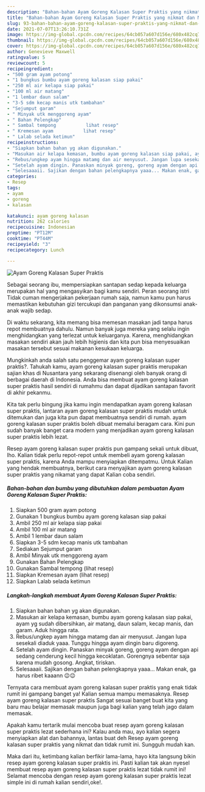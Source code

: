 ```yaml
---
description: "Bahan-bahan Ayam Goreng Kalasan Super Praktis yang nikmat dan Mudah Dibuat"
title: "Bahan-bahan Ayam Goreng Kalasan Super Praktis yang nikmat dan Mudah Dibuat"
slug: 93-bahan-bahan-ayam-goreng-kalasan-super-praktis-yang-nikmat-dan-mudah-dibuat
date: 2021-07-07T13:26:10.731Z
image: https://img-global.cpcdn.com/recipes/64cb057a607d156e/680x482cq70/ayam-goreng-kalasan-super-praktis-foto-resep-utama.jpg
thumbnail: https://img-global.cpcdn.com/recipes/64cb057a607d156e/680x482cq70/ayam-goreng-kalasan-super-praktis-foto-resep-utama.jpg
cover: https://img-global.cpcdn.com/recipes/64cb057a607d156e/680x482cq70/ayam-goreng-kalasan-super-praktis-foto-resep-utama.jpg
author: Genevieve Maxwell
ratingvalue: 5
reviewcount: 5
recipeingredient:
- "500 gram ayam potong"
- "1 bungkus bumbu ayam goreng kalasan siap pakai"
- "250 ml air kelapa siap pakai"
- "100 ml air matang"
- "1 lembar daun salam"
- "3-5 sdm kecap manis utk tambahan"
- "Sejumput garam"
- " Minyak utk menggoreng ayam"
- " Bahan Pelengkap"
- " Sambal tempong           lihat resep"
- " Kremesan ayam           lihat resep"
- " Lalab selada ketimun"
recipeinstructions:
- "Siapkan bahan bahan yg akan digunakan."
- "Masukan air kelapa kemasan, bumbu ayam goreng kalasan siap pakai, ayam yg sudah dibersihkan, air matang, daun salam, kecap manis, dan garam. Aduk hingga rata."
- "Rebus/ungkep ayam hingga matamg dan air menyusut. Jangan lupa sesekali diaduk yaaa. Tunggu hingga ayam dingin baru digoreng."
- "Setelah ayam dingin. Panaskan minyak goreng, goreng ayam dengan api sedang cenderung kecil hingga kecoklatan. Gorengnya sebentar saja karena mudah gosong. Angkat, tiriskan."
- "Selesaaaii. Sajikan dengan bahan pelengkapnya yaaa... Makan enak, ga harus ribet kaaann 😉😉"
categories:
- Resep
tags:
- ayam
- goreng
- kalasan

katakunci: ayam goreng kalasan 
nutrition: 262 calories
recipecuisine: Indonesian
preptime: "PT12M"
cooktime: "PT44M"
recipeyield: "3"
recipecategory: Lunch

---
```



![Ayam Goreng Kalasan Super Praktis](https://img-global.cpcdn.com/recipes/64cb057a607d156e/680x482cq70/ayam-goreng-kalasan-super-praktis-foto-resep-utama.jpg)

Sebagai seorang ibu, mempersiapkan santapan sedap kepada keluarga merupakan hal yang mengasyikan bagi kamu sendiri. Peran seorang istri Tidak cuman mengerjakan pekerjaan rumah saja, namun kamu pun harus memastikan kebutuhan gizi tercukupi dan panganan yang dikonsumsi anak-anak wajib sedap.

Di waktu  sekarang, kita memang bisa memesan masakan jadi tanpa harus repot membuatnya dahulu. Namun banyak juga mereka yang selalu ingin menghidangkan yang terlezat untuk keluarganya. Karena, menghidangkan masakan sendiri akan jauh lebih higienis dan kita pun bisa menyesuaikan masakan tersebut sesuai makanan kesukaan keluarga. 



Mungkinkah anda salah satu penggemar ayam goreng kalasan super praktis?. Tahukah kamu, ayam goreng kalasan super praktis merupakan sajian khas di Nusantara yang sekarang disenangi oleh banyak orang di berbagai daerah di Indonesia. Anda bisa membuat ayam goreng kalasan super praktis hasil sendiri di rumahmu dan dapat dijadikan santapan favorit di akhir pekanmu.

Kita tak perlu bingung jika kamu ingin mendapatkan ayam goreng kalasan super praktis, lantaran ayam goreng kalasan super praktis mudah untuk ditemukan dan juga kita pun dapat membuatnya sendiri di rumah. ayam goreng kalasan super praktis boleh dibuat memalui beragam cara. Kini pun sudah banyak banget cara modern yang menjadikan ayam goreng kalasan super praktis lebih lezat.

Resep ayam goreng kalasan super praktis pun gampang sekali untuk dibuat, lho. Kalian tidak perlu repot-repot untuk membeli ayam goreng kalasan super praktis, karena Anda mampu menyiapkan ditempatmu. Untuk Kalian yang hendak membuatnya, berikut cara menyajikan ayam goreng kalasan super praktis yang nikamat yang dapat Kalian coba sendiri.

<!--inarticleads1-->

##### Bahan-bahan dan bumbu yang dibutuhkan dalam pembuatan Ayam Goreng Kalasan Super Praktis:

1. Siapkan 500 gram ayam potong
1. Gunakan 1 bungkus bumbu ayam goreng kalasan siap pakai
1. Ambil 250 ml air kelapa siap pakai
1. Ambil 100 ml air matang
1. Ambil 1 lembar daun salam
1. Siapkan 3-5 sdm kecap manis utk tambahan
1. Sediakan Sejumput garam
1. Ambil  Minyak utk menggoreng ayam
1. Gunakan  Bahan Pelengkap
1. Gunakan  Sambal tempong           (lihat resep)
1. Siapkan  Kremesan ayam           (lihat resep)
1. Siapkan  Lalab selada ketimun




<!--inarticleads2-->

##### Langkah-langkah membuat Ayam Goreng Kalasan Super Praktis:

1. Siapkan bahan bahan yg akan digunakan.
1. Masukan air kelapa kemasan, bumbu ayam goreng kalasan siap pakai, ayam yg sudah dibersihkan, air matang, daun salam, kecap manis, dan garam. Aduk hingga rata.
1. Rebus/ungkep ayam hingga matamg dan air menyusut. Jangan lupa sesekali diaduk yaaa. Tunggu hingga ayam dingin baru digoreng.
1. Setelah ayam dingin. Panaskan minyak goreng, goreng ayam dengan api sedang cenderung kecil hingga kecoklatan. Gorengnya sebentar saja karena mudah gosong. Angkat, tiriskan.
1. Selesaaaii. Sajikan dengan bahan pelengkapnya yaaa... Makan enak, ga harus ribet kaaann 😉😉




Ternyata cara membuat ayam goreng kalasan super praktis yang enak tidak rumit ini gampang banget ya! Kalian semua mampu memasaknya. Resep ayam goreng kalasan super praktis Sangat sesuai banget buat kita yang baru mau belajar memasak maupun juga bagi kalian yang telah jago dalam memasak.

Apakah kamu tertarik mulai mencoba buat resep ayam goreng kalasan super praktis lezat sederhana ini? Kalau anda mau, ayo kalian segera menyiapkan alat dan bahannya, lantas buat deh Resep ayam goreng kalasan super praktis yang nikmat dan tidak rumit ini. Sungguh mudah kan. 

Maka dari itu, ketimbang kalian berfikir lama-lama, hayo kita langsung bikin resep ayam goreng kalasan super praktis ini. Pasti kalian tak akan nyesel membuat resep ayam goreng kalasan super praktis lezat tidak rumit ini! Selamat mencoba dengan resep ayam goreng kalasan super praktis lezat simple ini di rumah kalian sendiri,oke!.

